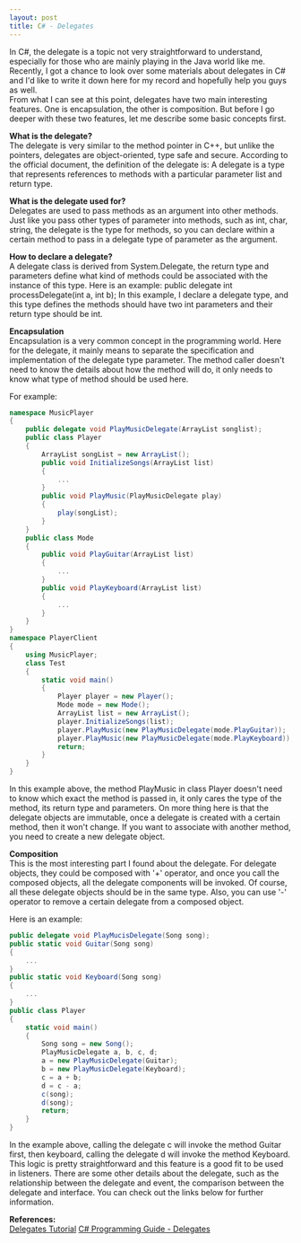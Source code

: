```yaml
---
layout: post
title: C# - Delegates
---
```

In C#, the delegate is a topic not very straightforward to understand, especially for those who are mainly playing in the Java world like me. Recently, I got a chance to look over some materials about delegates in C# and I'd like to write it down here for my record and hopefully help you guys as well.  
From what I can see at this point, delegates have two main interesting features. One is encapsulation, the other is composition. But before I go deeper with these two features, let me describe some basic concepts first.

**What is the delegate?**  
The delegate is very similar to the method pointer in C++, but unlike the pointers, delegates are object-oriented, type safe and secure. According to the official document, the definition of the delegate is:
A delegate is a type that represents references to methods with a particular parameter list and return type.

**What is the delegate used for?**  
Delegates are used to pass methods as an argument into other methods. Just like you pass other types of parameter into methods, such as int, char, string, the delegate is the type for methods, so you can declare within a certain method to pass in a delegate type of parameter as the argument.

**How to declare a delegate?**  
A delegate class is derived from System.Delegate, the return type and parameters define what kind of methods could be associated with the instance of this type. Here is an example:
public delegate int processDelegate(int a, int b);
In this example, I declare a delegate type, and this type defines the methods should have two int parameters and their return type should be int.

**Encapsulation**  
Encapsulation is a very common concept in the programming world. Here for the delegate, it mainly means to separate the specification and implementation of the delegate type parameter. The method caller doesn't need to know the details about how the method will do, it only needs to know what type of method should be used here.

For example:

```c#
namespace MusicPlayer
{
    public delegate void PlayMusicDelegate(ArrayList songlist);
    public class Player
    {
        ArrayList songList = new ArrayList();
        public void InitializeSongs(ArrayList list)
        {
            ...
        }
        public void PlayMusic(PlayMusicDelegate play)
        {
            play(songList);
        }
    }
    public class Mode
    {
        public void PlayGuitar(ArrayList list)
        {
            ...
        }
        public void PlayKeyboard(ArrayList list)
        {
            ...
        }
    }
}
namespace PlayerClient
{
    using MusicPlayer;
    class Test
    {
        static void main()
        {
            Player player = new Player();
            Mode mode = new Mode();
            ArrayList list = new ArrayList();
            player.InitializeSongs(list);
            player.PlayMusic(new PlayMusicDelegate(mode.PlayGuitar));
            player.PlayMusic(new PlayMusicDelegate(mode.PlayKeyboard));
            return;
        }
    }
}
```
In this example above, the method PlayMusic in class Player doesn't need to know which exact the method is passed in, it only cares the type of the method, its return type and parameters. On more thing here is that the delegate objects are immutable, once a delegate is created with a certain method, then it won't change. If you want to associate with another method, you need to create a new delegate object.

**Composition**  
This is the most interesting part I found about the delegate. For delegate objects, they could be composed with '+' operator, and once you call the composed objects, all the delegate components will be invoked. Of course, all these delegate objects should be in the same type. Also, you can use '-' operator to remove a certain delegate from a composed object.

Here is an example:

```c#
public delegate void PlayMucisDelegate(Song song);
public static void Guitar(Song song)
{
    ...
}
public static void Keyboard(Song song)
{
    ...
}
public class Player
{
    static void main()
    {
        Song song = new Song();
        PlayMusicDelegate a, b, c, d;
        a = new PlayMusicDelegate(Guitar);
        b = new PlayMusicDelegate(Keyboard);
        c = a + b;
        d = c - a;
        c(song);
        d(song);
        return;
    }
}
```

In the example above, calling the delegate c will invoke the method Guitar first, then keyboard, calling the delegate d will invoke the method Keyboard. This logic is pretty straightforward and this feature is a good fit to be used in listeners.
There are some other details about the delegate, such as the relationship between the delegate and event, the comparison between the delegate and interface. You can check out the links below for further information.

**References:**  
[Delegates Tutorial](https://msdn.microsoft.com/en-us/library/aa288459(v=vs.71).aspx)  
[C# Programming Guide - Delegates](https://docs.microsoft.com/en-us/dotnet/csharp/programming-guide/delegates/)